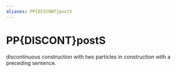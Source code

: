 ```yaml
---
aliases: PP{DISCONT}postS
---
```

# PP{DISCONT}postS

discontinuous construction with two particles in construction with a preceding sentence.
> 